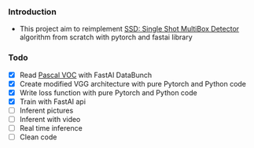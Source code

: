 ### Introduction
- This project aim to reimplement [SSD: Single Shot MultiBox Detector](https://arxiv.org/abs/1512.02325) algorithm from scratch with pytorch and fastai library
### Todo
- [x] Read [Pascal VOC](http://host.robots.ox.ac.uk/pascal/VOC/) with FastAI DataBunch
- [x] Create modified VGG architecture with pure Pytorch and Python code
- [x] Write loss function with pure Pytorch and Python code
- [x] Train with FastAI api
- [ ] Inferent pictures
- [ ] Inferent with video
- [ ] Real time inference
- [ ] Clean code